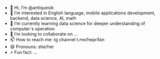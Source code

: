 - 👋 Hi, I’m @antiquesik
- 👀 I’m interested in English language, mobile applications development, backend, data science, AI, math
- 🌱 I’m currently learning data science for deeper understanding of computer`s operation
- 💞️ I’m looking to collaborate on ...
- 📫 How to reach me: tg channel t.me/heprifan
- 😄 Pronouns: she/her
- ⚡ Fun fact: ...

<!---
antiquesik/antiquesik is a ✨ special ✨ repository because its `README.md` (this file) appears on your GitHub profile.
You can click the Preview link to take a look at your changes.
--->
